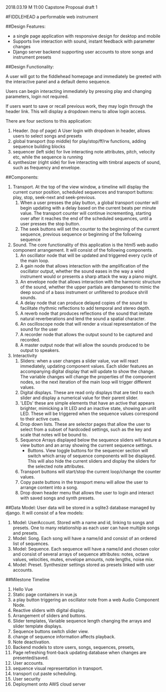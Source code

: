 2018.03.19 M 11:00 
Capstone Proposal 
draft 1

#FIDDLEHEAD 
a performable web instrument

##Design Features: 
- a single page application with responsive design for desktop and mobile 
- Supports live interaction with sound, instant feedback with parameter changes
- Django server backend supporting user accounts to store songs and instrument presets

##Design Functionality:

A user will got to the fiddlehead homepage and immediately be greeted with the interactive panel and a default demo sequence.

Users can begin interacting immediately by pressing play and changing parameters, login not required.

If users want to save or recall previous work, they may login through the header link. This will display a dropdown menu to allow login access.

There are four sections to this application:
  1. Header. (top of page) A User login with dropdown in header, allows users to select songs and presets
  2. global transport (top middle) for play/stop/ff/rw functions, adding sequence building blocks
  3. sequencer (left side) for live interacting note attributes, pitch, velocity etc, while the sequence is running
  4. synthesizer (right side) for live interacting with timbral aspects of sound, such as frequency and envelope.  

##Components:
1. Transport. At the top of the view window, a timeline will display the current cursor position, scheduled sequences and transport buttons: play, stop, seek-next and seek-previous.
    1. When a user presses the play button, a global transport counter will begin updating with a delay based on the current beats per minute value.
The transport counter will continue incrementing, starting over after it reaches the end of the scheduled sequences, until a user presses the stop button.
    2. The seek buttons will set the counter to the beginning of the current sequence, previous sequence or beginning of the following sequence
2. Sound. The core functionality of this application is the html5 web audio component arrangement. It will consist of the following components.
    1. An oscillator node that will be updated and triggered every cycle of the main loop.
    2. A gain node that allows interaction with the amplification of the oscillator output, whether the sound eases in the way a wind instrument would or presents a sharp attack the way a piano might.
    3. An envelope node that allows interaction with the harmonic structure of the sound, whether the upper partials are dampened to mimic the deep sound of a bass instrument or unfiltered to produce shrill sounds.   
    4. A delay node that can produce delayed copies of the sound to facilitate rhythmic reflections to add temporal and stereo depth.
    5. A reverb node that produces reflections of the sound that imitate natural reverberations and lend the sound a spatial character.
    6. An oscilloscope node that will render a visual representation of the sound for the user
    7. A recorder node that allows the output sound to be captured and recorded.
    8. A master output node that will allow the sounds produced to be output to speakers.
3. Interactivity
    1. Sliders: when a user changes a slider value, vue will react immediately, updating component values. Each slider features an accompanying digital display that will update to show the change. The variable changes will change the properties of the component nodes, so the next iteration of the main loop will trigger different values.
    2. Digital displays. These are read only displays that are tied to each slider and display a numerical value for their parent slider.
    3. 'LEDs' these are simple elements that have an active that appears brighter, mimicking a lit LED and an inactive state, showing an unlit LED. These will be triggered when the sequence values correspond to their active cues.
    4. Drop down lists. These are selector pages that allow the user to select from a subset of hardcoded settings, such as the key and scale that notes will be bound to.
    5. Sequence Arrays displayed below the sequence sliders will feature a view button and an array showing the current sequence settings. 
        - Buttons. View toggle buttons for the sequencer section will switch which array of sequence components will be displayed. This will also hide the current sliders and display the sliders for the selected note attributes.
    6. Transport buttons will start/stop the current loop/change the counter values.
    7. Copy paste buttons in the transport menu will allow the user to arrange content into a song.
    6. Drop down header menu that allows the user to login and interact with saved songs and synth presets.
   
##Data Model:
User data will be stored in a sqlite3 database managed by django. It will consist of a few models:
1. Model: UserAccount. Stored with a name and id, linking to songs and presets. 
        One to many relationship as each user can have multiple songs and presets. 
2. Model: Song. Each song will have a name/id and consist of an ordered list of sequences.
3. Model: Sequence. Each sequence will have a name/id and chosen color and consist of several arrays of sequence attributes: notes, octave values, velocities, mutes, envelope amounts, note lengths, noise mix. 
4. Model: Preset. Synthesizer settings stored as presets linked with user accounts.

##Milestone Timeline
01. Hello Vue
02. Static page containers in vue.js
03. a play button triggering an oscillator note from a web Audio Component Node.
04. Reactive sliders with digital display.
05. Arrangement of sliders and buttons.
06. Slider templates, Variable sequence length changing the arrays and slider template displays.
07. Sequence buttons switch slider view.
08. change of sequence information affects playback.
09. Note deactivation.
10. Backend models to store users, songs, sequences, presets, 
11. Page refreshing front-back updating database when changes are presented/saved.
12. User accounts.
13. sequence visual representation in transport.
14. transport cut paste scheduling.
15. User security
16. Deployment onto AWS cloud server

